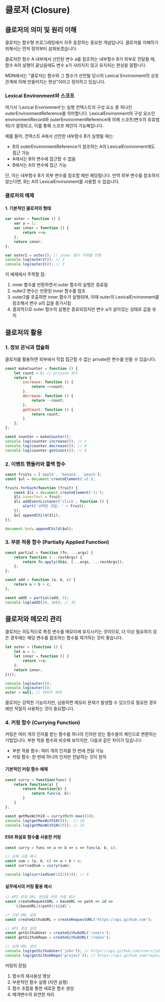 # 클로저 (Closure)

## 클로저의 의미 및 원리 이해

클로저는 함수형 프로그래밍에서 자주 등장하는 중요한 개념입니다. 클로저를 이해하기 위해서는 먼저 정의부터 살펴보겠습니다.

클로저란 함수 A 내부에서 선언된 변수 a를 참조하는 내부함수 B가 외부로 전달될 때, 함수 A의 실행이 끝났음에도 변수 a가 사라지지 않고 유지되는 현상을 말합니다.

MDN에서는 "클로저는 함수와 그 함수가 선언될 당시의 Lexical Environment의 상호관계에 의해 만들어지는 현상"이라고 정의하고 있습니다.

### Lexical Environment와 스코프

여기서 'Lexical Environment'는 실행 컨텍스트의 구성 요소 중 하나인 outerEnvironmentReference를 의미합니다. LexicalEnvironment의 구성 요소인 environmentRecord와 outerEnvironmentReference에 의해 스코프(변수의 유효범위)가 결정되고, 이를 통해 스코프 체인이 가능해집니다.

예를 들어, 컨텍스트 A에서 선언한 내부함수 B가 실행될 때는:
- B의 outerEnvironmentReference가 참조하는 A의 LexicalEnvironment에도 접근 가능
- A에서는 B의 변수에 접근할 수 없음
- B에서는 A의 변수에 접근 가능

단, 이는 내부함수 B가 외부 변수를 참조할 때만 해당됩니다. 만약 외부 변수를 참조하지 않는다면, B는 A의 LexicalEnvironment를 사용할 수 없습니다.

### 클로저의 예제

#### 1. 기본적인 클로저의 형태

```javascript
var outer = function () {
    var a = 1;
    var inner = function () {
        return ++a;
    };
    return inner;
};

var outer2 = outer(); // inner 함수 자체를 반환
console.log(outer2()); // 2
console.log(outer2()); // 3
```

이 예제에서 주목할 점:
1. inner 함수를 반환하면서 outer 함수의 실행은 종료됨
2. outer2 변수는 반환된 inner 함수를 참조
3. outer2를 호출하면 inner 함수가 실행되며, 이때 outer의 LexicalEnvironment를 참조해서 변수 a의 값을 증가시킴
4. 결과적으로 outer 함수의 실행은 종료되었지만 변수 a가 살아있는 상태로 값을 유지

## 클로저의 활용

### 1. 정보 은닉과 캡슐화

클로저를 활용하면 외부에서 직접 접근할 수 없는 private한 변수를 만들 수 있습니다.

```javascript
const makeCounter = function () {
    let count = 0; // private 변수
    return {
        increase: function () {
            return ++count;
        },
        decrease: function () {
            return --count;
        },
        getCount: function () {
            return count;
        }
    };
};

const counter = makeCounter();
console.log(counter.increase()); // 1
console.log(counter.decrease()); // 0
console.log(counter.getCount()); // 0
```

### 2. 이벤트 핸들러와 콜백 함수

```javascript
const fruits = ['apple', 'banana', 'peach'];
const $ul = document.createElement('ul');

fruits.forEach(function (fruit) {
    const $li = document.createElement('li');
    $li.innerText = fruit;
    $li.addEventListener('click', function () {
        alert('선택한 과일: ' + fruit);
    });
    $ul.appendChild($li);
});

document.body.appendChild($ul);
```

### 3. 부분 적용 함수 (Partially Applied Function)

```javascript
const partial = function (fn, ...args) {
    return function (...restArgs) {
        return fn.apply(this, [...args, ...restArgs]);
    };
};

const add = function (a, b, c) {
    return a + b + c;
};

const add5 = partial(add, 5);
console.log(add5(10, 20)); // 35
```

## 클로저와 메모리 관리

클로저는 의도적으로 특정 변수를 메모리에 유지시키는 것이므로, 더 이상 필요하지 않은 경우에는 해당 변수를 참조하는 함수를 제거하는 것이 좋습니다.

```javascript
let outer = (function () {
    let a = 1;
    let inner = function () {
        return ++a;
    };
    return inner;
})();

console.log(outer());
console.log(outer());
outer = null; // 메모리 해제
```

클로저는 강력한 기능이지만, 남용하면 메모리 문제가 발생할 수 있으므로 필요한 경우에만 적절히 사용하는 것이 중요합니다.

### 4. 커링 함수 (Currying Function)

커링은 여러 개의 인자를 받는 함수를 하나의 인자만 받는 함수들의 체인으로 변환하는 기법입니다. 부분 적용 함수와 비슷해 보이지만, 다음과 같은 차이가 있습니다:

- 부분 적용 함수: 여러 개의 인자를 한 번에 전달 가능
- 커링 함수: 한 번에 하나의 인자만 전달하는 것이 원칙

#### 기본적인 커링 함수 예제

```javascript
const curry = function(func) {
    return function(a) {
        return function(b) {
            return func(a, b);
        }
    }
};

const getMaxWith10 = curry(Math.max)(10);
console.log(getMaxWith10(8));  // 10
console.log(getMaxWith10(25)); // 25
```

#### ES6 화살표 함수를 사용한 커링

```javascript
const curry = func => a => b => c => func(a, b, c);

// 실제 사용 예시
const sum = (a, b, c) => a + b + c;
const curriedSum = curry(sum);

console.log(curriedSum(1)(2)(3)); // 6
```

#### 실무에서의 커링 활용 예시

```javascript
// API 요청 URL 생성을 위한 커링 함수
const createRequestURL = baseURL => path => id => 
    `${baseURL}${path}/${id}`;

// 기본 URL 설정
const createGithubURL = createRequestURL('https://api.github.com');

// API 경로 설정
const getGithubUser = createGithubURL('/users');
const getGithubRepo = createGithubURL('/repos');

// 실제 URL 생성
console.log(getGithubUser('john')); // https://api.github.com/users/john
console.log(getGithubRepo('project')); // https://api.github.com/repos/project
```

커링의 장점:
1. 함수의 재사용성 향상
2. 부분적인 함수 실행 (지연 실행)
3. 함수 조합을 통한 새로운 함수 생성
4. 매개변수의 유연한 처리